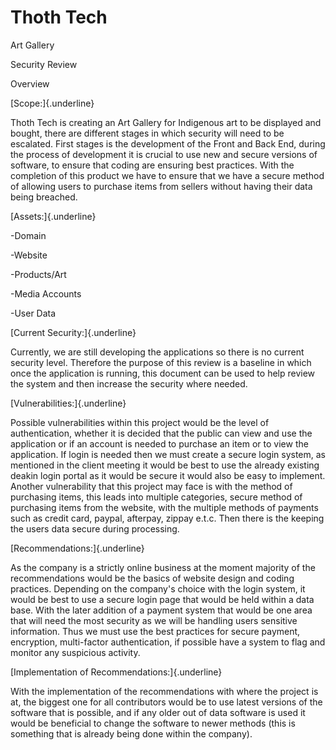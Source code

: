 # Thoth Tech

Art Gallery

Security Review

Overview

[Scope:]{.underline}

Thoth Tech is creating an Art Gallery for Indigenous art to be displayed
and bought, there are different stages in which security will need to be
escalated. First stages is the development of the Front and Back End,
during the process of development it is crucial to use new and secure
versions of software, to ensure that coding are ensuring best practices.
With the completion of this product we have to ensure that we have a
secure method of allowing users to purchase items from sellers without
having their data being breached.

[Assets:]{.underline}

-Domain

-Website

-Products/Art

-Media Accounts

-User Data

[Current Security:]{.underline}

Currently, we are still developing the applications so there is no
current security level. Therefore the purpose of this review is a
baseline in which once the application is running, this document can be
used to help review the system and then increase the security where
needed.

[Vulnerabilities:]{.underline}

Possible vulnerabilities within this project would be the level of
authentication, whether it is decided that the public can view and use
the application or if an account is needed to purchase an item or to
view the application. If login is needed then we must create a secure
login system, as mentioned in the client meeting it would be best to use
the already existing deakin login portal as it would be secure it would
also be easy to implement. Another vulnerability that this project may
face is with the method of purchasing items, this leads into multiple
categories, secure method of purchasing items from the website, with the
multiple methods of payments such as credit card, paypal, afterpay,
zippay e.t.c. Then there is the keeping the users data secure during
processing.

[Recommendations:]{.underline}

As the company is a strictly online business at the moment majority of
the recommendations would be the basics of website design and coding
practices. Depending on the company\'s choice with the login system, it
would be best to use a secure login page that would be held within a
data base. With the later addition of a payment system that would be one
area that will need the most security as we will be handling users
sensitive information. Thus we must use the best practices for secure
payment, encryption, multi-factor authentication, if possible have a
system to flag and monitor any suspicious activity.

[Implementation of Recommendations:]{.underline}

With the implementation of the recommendations with where the project is
at, the biggest one for all contributors would be to use latest versions
of the software that is possible, and if any older out of data software
is used it would be beneficial to change the software to newer methods
(this is something that is already being done within the company).
